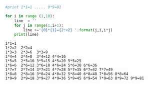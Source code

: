 ```python
#print 1*1=1 ..... 9*9=81
```


```python
for i in range (1,10):
    line  = ''
    for j in range(1,i+1):
        line +='{0}*{1}={2:<2} '.format(j,i,i*j)
    print(line)
```

    1*1=1  
    1*2=2  2*2=4  
    1*3=3  2*3=6  3*3=9  
    1*4=4  2*4=8  3*4=12 4*4=16 
    1*5=5  2*5=10 3*5=15 4*5=20 5*5=25 
    1*6=6  2*6=12 3*6=18 4*6=24 5*6=30 6*6=36 
    1*7=7  2*7=14 3*7=21 4*7=28 5*7=35 6*7=42 7*7=49 
    1*8=8  2*8=16 3*8=24 4*8=32 5*8=40 6*8=48 7*8=56 8*8=64 
    1*9=9  2*9=18 3*9=27 4*9=36 5*9=45 6*9=54 7*9=63 8*9=72 9*9=81 



```python

```

